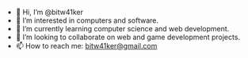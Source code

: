 - 👋 Hi, I’m @bitw41ker
- 👀 I’m interested in computers and software.
- 🌱 I’m currently learning computer science and web development.
- 💞️ I’m looking to collaborate on web and game development projects.
- 📫 How to reach me: bitw41ker@gmail.com

<!---
bitw41ker/bitw41ker is a ✨ special ✨ repository because its `README.md` (this file) appears on your GitHub profile.
You can click the Preview link to take a look at your changes.
--->
